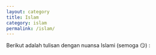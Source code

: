```yaml
---
layout: category
title: Islam
category: islam
permalink: /islam/
---
```


Berikut adalah tulisan dengan nuansa Islami (semoga 😏) :